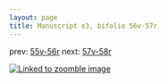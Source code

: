 ```yaml
---
layout: page
title: Manuscript e3, bifolio 56v-57r
---
```


prev: [55v-56r](../55v-56r/) next: [57v-58r](../57v-58r/)



[![Linked to zoomble image](http://www.homermultitext.org/iipsrv?IIIF=/project/homer/pyramidal/deepzoom/hmt/e3bifolio/v1/E3_56v_57r.tif/full/2000,/0/default.jpg)](http://www.homermultitext.org/ict2/?urn=urn:cite2:hmt:e3bifolio.v1:E3_56v_57r)

